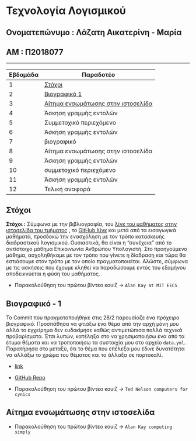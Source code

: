 <h1> Τεχνολογία Λογισμικού </h1>

<h2> Ονοματεπώνυμο : Λάζατη Αικατερίνη - Μαρία</h2>
<h2> ΑΜ : Π2018077</h2>

--------------------------------------------------------------------------------------------------------------------------------------------------------------------

| Εβδομάδα | Παραδοτέο |
| --- | --- |
| 1 | [Στόχοι](#Στόχοι) |
| 2 | [Βιογραφικό 1](#Βιογραφικό-1) |
| 3 | [Αίτημα ενσωμάτωσης στην ιστοσελίδα](#Αίτημα-ενσωμάτωσης-στην-ιστοσελίδα) |
| 4 | Άσκηση γραμμής εντολών |
| 5 | Συμμετοχικό περιεχόμενο |
| 6 | Άσκηση γραμμής εντολών |
| 7 | βιογραφικό |
| 8 | Αίτημα ενσωμάτωσης στην ιστοσελίδα |
| 9 | Άσκηση γραμμής εντολών |
| 10 | συμμετοχικό περιεχόμενο |
| 11 | Άσκηση γραμμής εντολών |
| 12 | Τελική αναφορά |

##
## Στόχοι

**Στόχοι :**
Σύμφωνα με την βιβλιογραφία, του [λίνκ του μαθήματος στην ιστοσελίδα του τμήματος](https://di.ionio.gr/gr/studies/undergraduate-studies/courses/614/) , το [GitHub λίνκ](https://github.com/courses-ionio/sw) και μετά από τα εισαγωγικά μαθήματά, προσδοκώ την ενασχόληση με τον τρόπο κατασκευής διαδραστικού λογισμικού. Ουσιαστικά, θα είναι η “συνέχεια” από το αντίστοιχο μάθημα Επικοινωνία Ανθρώπου Υπολογιστή. Στο προηγούμενο μάθημα, ασχοληθήκαμε με τον τρόπο που γίνετε η δίαδραση  και τώρα θα εστιάσουμε στον τρόπο με τον οποίο πραγματοποιείται. Αλώστε, σύμφωνα με τις ασκήσεις που έχουμε κληθεί να παραδώσουμε εντός του εξαμήνου αποδεικνύεται η φύση του μαθήματος.

* Παρακολούθηση του πρώτου βίντεο κουίζ -> `Alan Kay at MIT EECS` 


##
## Βιογραφικό - 1 

Το Commit που πραγματοποιήθηκε στις 28/2 παρουσίαζε ένα πρόχειρο βιογραφικό. Προσπάθησα να φτιάξω ένα θέμα από την αρχή μόνη μου αλλά το εγχείρημα δεν ευδοκίμησε καθώς αντιμετώπισα πολλά τεχνικά προβαρίσματα. Έτσι λυπών, κατέληξα στο να χρησιμοποιήσω ένα από τα έτυμα θέματα και να τροποποιήσω τα συστοιχία μου στο αρχείο `data.yml`. Παρατήρησα στο μεταξύ, ότι το θέμα που επέλεξα μου έδινε δυνατότητα να αλλάξω το χρώμα του θέματος και το άλλαξα σε πορτοκαλί.  

* [link](https://katerinalaz.github.io/online-cv/)
* [GitHub Repo](https://github.com/KaterinaLaz/online-cv)


* Παρακολούθηση του πρώτου βίντεο κουίζ -> `Τed Νelson computers for cynics ` 


##
## Αίτημα ενσωμάτωσης στην ιστοσελίδα


* Παρακολούθηση του πρώτου βίντεο κουίζ -> `Alan Kay computing simply  ` 
